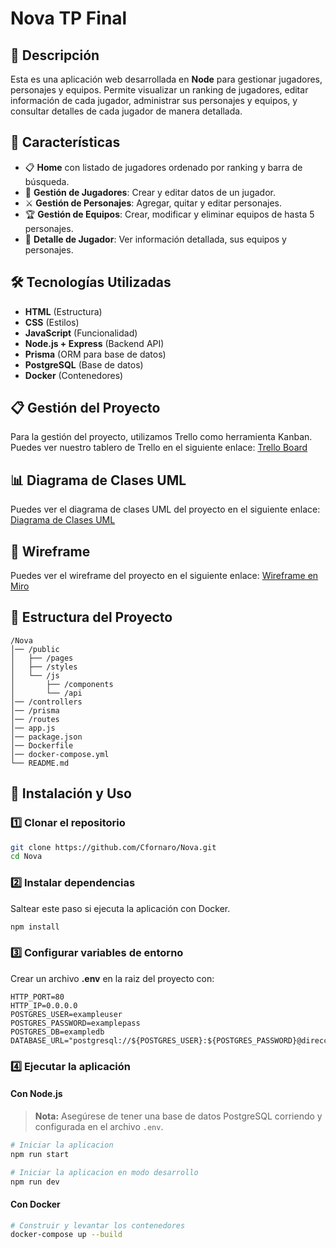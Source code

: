 # Nova TP Final

## 📌 Descripción
Esta es una aplicación web desarrollada en **Node** para gestionar jugadores, personajes y equipos. Permite visualizar un ranking de jugadores, editar información de cada jugador, administrar sus personajes y equipos, y consultar detalles de cada jugador de manera detallada.

## 🚀 Características
- 📋 **Home** con listado de jugadores ordenado por ranking y barra de búsqueda.
- 🏅 **Gestión de Jugadores**: Crear y editar datos de un jugador.
- ⚔️ **Gestión de Personajes**: Agregar, quitar y editar personajes.
- 🏆 **Gestión de Equipos**: Crear, modificar y eliminar equipos de hasta 5 personajes.
- 🔎 **Detalle de Jugador**: Ver información detallada, sus equipos y personajes.

## 🛠️ Tecnologías Utilizadas
- **HTML** (Estructura)
- **CSS** (Estilos)
- **JavaScript** (Funcionalidad)
- **Node.js + Express** (Backend API)
- **Prisma** (ORM para base de datos)
- **PostgreSQL** (Base de datos)
- **Docker** (Contenedores)

## 📋 Gestión del Proyecto
Para la gestión del proyecto, utilizamos Trello como herramienta Kanban. Puedes ver nuestro tablero de Trello en el siguiente enlace:
[Trello Board](https://trello.com/b/zeoUz6lL/tp2-intro)

## 📊 Diagrama de Clases UML
Puedes ver el diagrama de clases UML del proyecto en el siguiente enlace:
[Diagrama de Clases UML](https://drive.google.com/file/d/1O0jRhZgKlRhU1zV4wbaQU_VkLyiBbAQB/view?usp=sharing)

## 🎨 Wireframe
Puedes ver el wireframe del proyecto en el siguiente enlace:
[Wireframe en Miro](https://miro.com/app/board/uXjVLiU2ETE=/)

## 📂 Estructura del Proyecto
```
/Nova
│── /public
│   ├── /pages
│   ├── /styles
│   └── /js
│       ├── /components
│       └── /api
│── /controllers
│── /prisma
│── /routes
│── app.js
│── package.json
│── Dockerfile
│── docker-compose.yml
└── README.md
```

## 🔧 Instalación y Uso
### 1️⃣ Clonar el repositorio
```bash
git clone https://github.com/Cfornaro/Nova.git
cd Nova
```

### 2️⃣ Instalar dependencias
Saltear este paso si ejecuta la aplicación con Docker.
```bash
npm install
```

### 3️⃣ Configurar variables de entorno
Crear un archivo **.env** en la raiz del proyecto con:
```env
HTTP_PORT=80
HTTP_IP=0.0.0.0
POSTGRES_USER=exampleuser
POSTGRES_PASSWORD=examplepass
POSTGRES_DB=exampledb
DATABASE_URL="postgresql://${POSTGRES_USER}:${POSTGRES_PASSWORD}@direccion:puerto/${POSTGRES_DB}"
```

### 4️⃣ Ejecutar la aplicación

#### Con Node.js
> **Nota:** Asegúrese de tener una base de datos PostgreSQL corriendo y configurada en el archivo `.env`.

```bash
# Iniciar la aplicacion
npm run start

# Iniciar la aplicacion en modo desarrollo
npm run dev
```

#### Con Docker
```bash
# Construir y levantar los contenedores
docker-compose up --build
```
